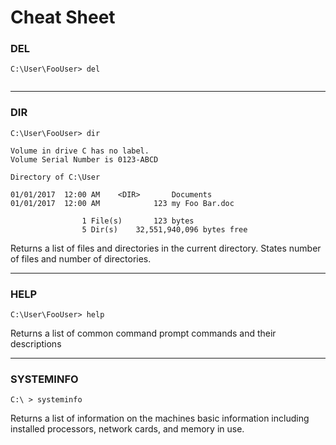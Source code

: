 # Cheat Sheet

### DEL

```
C:\User\FooUser> del


```

__________________________________

### DIR

```
C:\User\FooUser> dir

Volume in drive C has no label.
Volume Serial Number is 0123-ABCD

Directory of C:\User

01/01/2017	12:00 AM 	<DIR>		Documents
01/01/2017	12:00 AM 			123	my Foo Bar.doc

				1 File(s) 		123 bytes
				5 Dir(s)  	32,551,940,096 bytes free
```

Returns a list of files and directories in the current directory. States number of files and number of directories. 

____________________________________

### HELP

```
C:\User\FooUser> help

``` 

Returns a list of common command prompt commands and their descriptions

____________________________________

### SYSTEMINFO

```
C:\ > systeminfo

```

Returns a list of information on the machines basic information including installed processors, network cards, and memory in use.